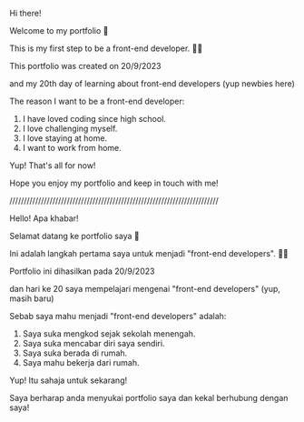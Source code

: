 Hi there!

Welcome to my portfolio 🎊

This is my first step to be a front-end developer. 👨‍💻

This portfolio was created on 20/9/2023

and my 20th day of learning about front-end developers (yup newbies here)

The reason I want to be a front-end developer:
1) I have loved coding since high school.
2) I love challenging myself.
3) I love staying at home.
4) I want to work from home.

Yup! That's all for now! 

Hope you enjoy my portfolio and keep in touch with me!

/////////////////////////////////////////////////////////////////////////

Hello! Apa khabar!

Selamat datang ke portfolio saya 🎊

Ini adalah langkah pertama saya untuk menjadi "front-end developers". 👨‍💻

Portfolio ini dihasilkan pada 20/9/2023

dan hari ke 20 saya mempelajari mengenai "front-end developers" (yup, masih baru)

Sebab saya mahu menjadi "front-end developers" adalah:
1) Saya suka mengkod sejak sekolah menengah.
2) Saya suka mencabar diri saya sendiri.
3) Saya suka berada di rumah.
4) Saya mahu bekerja dari rumah.

Yup! Itu sahaja untuk sekarang!

Saya berharap anda menyukai portfolio saya dan kekal berhubung dengan saya!

